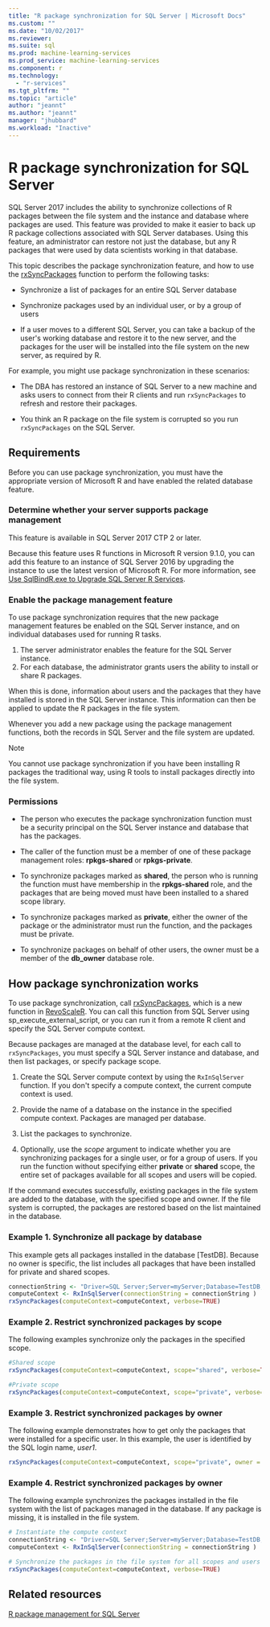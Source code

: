 ```yaml
---
title: "R package synchronization for SQL Server | Microsoft Docs"
ms.custom: ""
ms.date: "10/02/2017"
ms.reviewer: 
ms.suite: sql
ms.prod: machine-learning-services
ms.prod_service: machine-learning-services
ms.component: r
ms.technology: 
  - "r-services"
ms.tgt_pltfrm: ""
ms.topic: "article"
author: "jeannt"
ms.author: "jeannt"
manager: "jhubbard"
ms.workload: "Inactive"
---
```


# R package synchronization for SQL Server

SQL Server 2017 includes the ability to synchronize collections of R packages
between the file system and the instance and database where packages are used.
This feature was provided to make it easier to back up R package collections
associated with SQL Server databases. Using this feature, an administrator can
restore not just the database, but any R packages that were used by data
scientists working in that database.

This topic describes the package synchronization feature, and how to use the
[rxSyncPackages](https://docs.microsoft.com/r-server/r-reference/revoscaler/rxsyncpackages) function to perform the following tasks:

+ Synchronize a list of packages for an entire SQL Server database

+ Synchronize packages used by an individual user, or by a group of users

+ If a user moves to a different SQL Server, you can take a backup of the user's working database and restore it to the new server, and the packages for the user will be installed into the file system on the new server, as required by R.

For example, you might use package synchronization in these scenarios:

+ The DBA has restored an instance of SQL Server to a new machine and asks users to connect from their R clients and run `rxSyncPackages` to refresh and restore their packages.

+ You think an R package on the file system is corrupted so you run `rxSyncPackages` on the SQL Server.

## Requirements

Before you can use package synchronization, you must have the appropriate version of Microsoft R and have enabled the related database feature.

### Determine whether your server supports package management

This feature is available in SQL Server 2017 CTP 2 or later.

Because this feature uses R functions in Microsoft R version 9.1.0, you can add this feature to an instance of SQL Server 2016 by upgrading the instance to use the latest version of Microsoft R. For more information, see [Use SqlBindR.exe to Upgrade SQL Server R Services](use-sqlbindr-exe-to-upgrade-an-instance-of-sql-server.md).

### Enable the package management feature

To use package synchronization requires that the new package management features be enabled on the SQL Server instance, and on individual databases used for running R tasks.

1. The server administrator enables the feature for the SQL Server instance.
2. For each database, the administrator grants users the ability to install or share R packages.

When this is done, information about users and the packages that they have installed is stored in the SQL Server instance. This information can then be applied to update the R packages in the file system.

Whenever you add a new package using the package management functions, both the records in SQL Server and the file system are updated.

> [!NOTE]
> You cannot use package synchronization if you have been installing R packages the traditional way, using R tools to install packages directly into the file system.
### Permissions

+ The person who executes the package synchronization function must be a security principal on the SQL
    Server instance and database that has the packages.

+ The caller of the function must be a member of one of these package management roles: **rpkgs-shared** or **rpkgs-private**.

+ To synchronize packages marked as **shared**, the person who is running the function must have membership in the **rpkgs-shared** role, and the packages that are being moved must have been installed to a shared scope library.

+ To synchronize packages marked as **private**, either the owner of the package or the administrator must run the function, and the packages must be private.

+ To synchronize packages on behalf of other users, the owner must be a member of the **db_owner** database role.

## How package synchronization works

To use package synchronization, call [rxSyncPackages](https://docs.microsoft.com/r-server/r-reference/revoscaler/rxsyncpackages), which is a new function in
[RevoScaleR](https://docs.microsoft.com/r-server/r-reference/revoscaler/revoscaler). You can call this function from SQL Server using sp_execute_external_script, or you can run it from a remote R client and specify the SQL Server compute context. 

Because packages are managed at the database level, for each call to `rxSyncPackages`, you must specify a SQL Server instance and database, and then list packages, or specify package scope.

1. Create the SQL Server compute context by using the `RxInSqlServer` function. If you don't specify a compute context, the current compute context is used.

2. Provide the name of a database on the instance in the specified compute context. Packages are managed per database.

3. List the packages to synchronize.

4.  Optionally, use the *scope* argument to indicate whether you are synchronizing packages for a single user, or for a group of users. If you run the function without specifying either **private** or **shared** scope, the entire set of packages available for all scopes and users will be copied.

If the command executes successfully, existing packages in the file system are added to the database, with the specified scope and owner. If the file system is corrupted, the packages are restored based on the list maintained in the database.

### Example 1. Synchronize all package by database

This example gets all packages installed in the database [TestDB]. Because no owner is specific, the list includes all packages that have been installed for private and shared scopes.

```R
connectionString <- "Driver=SQL Server;Server=myServer;Database=TestDB;Trusted_Connection=True;"
computeContext <- RxInSqlServer(connectionString = connectionString )
rxSyncPackages(computeContext=computeContext, verbose=TRUE)
```

### Example 2. Restrict synchronized packages by scope

The following examples synchronize only the packages in the specified scope.

```R
#Shared scope
rxSyncPackages(computeContext=computeContext, scope="shared", verbose=TRUE)

#Private scope
rxSyncPackages(computeContext=computeContext, scope="private", verbose=TRUE)
```

### Example 3. Restrict synchronized packages by owner

The following example demonstrates how to get only the packages that were installed for a specific user. In this example, the user is identified by the SQL login name, *user1*.

```R
rxSyncPackages(computeContext=computeContext, scope="private", owner = "user1", verbose=TRUE))
```

### Example 4. Restrict synchronized packages by owner

The following example synchronizes the packages installed in the file system with the list of packages managed in the database. If any package is missing, it is installed in the file system.

```R
# Instantiate the compute context
connectionString <- "Driver=SQL Server;Server=myServer;Database=TestDB;Trusted_Connection=True;"
computeContext <- RxInSqlServer(connectionString = connectionString )

# Synchronize the packages in the file system for all scopes and users
rxSyncPackages(computeContext=computeContext, verbose=TRUE)
```

## Related resources

[R package management for SQL Server](r-package-management-for-sql-server-r-services.md)
